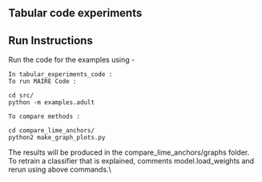 ## Tabular code experiments
## Run Instructions
Run the code for the examples using -
```
In tabular_experiments_code :
To run MAIRE Code :

cd src/
python -m examples.adult

To compare methods :

cd compare_lime_anchors/
python2 make_graph_plots.py

```

The results will be produced in the compare_lime_anchors/graphs folder.\
To retrain a classifier that is explained, comments model.load_weights and rerun using above commands.\








